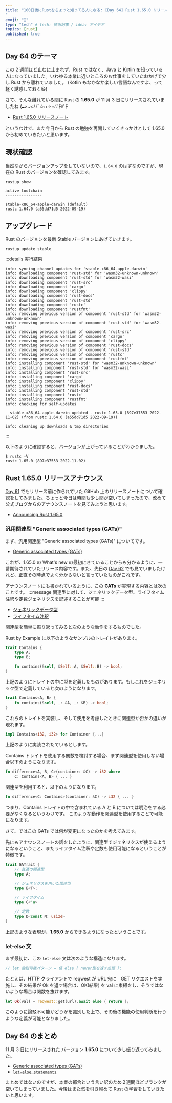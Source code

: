 ```yaml
---
title: "100日後にRustをちょっと知ってる人になる: [Day 64] Rust 1.65.0 リリース (11/3)
"
emoji: "🦀"
type: "tech" # tech: 技術記事 / idea: アイデア
topics: [rust]
published: true
---
```

## Day 64 のテーマ

この 2 週間ほど止むに止まれず、Rust ではなく、Java と Kotlin を知っている人になっていました。いわゆる本業に近いところのお仕事をしていたおかげで少し Rust から離れていました。
(Kotlin もなかなか楽しい言語なんですよ、って軽く誘惑しておく😆)

さて、そんな離れている間に Rust の **1.65.0** が 11 月 3 日にリリースされていましたね (⑉>ᴗ<ﾉﾉﾞ✩:+✧︎⋆ﾊﾟﾁﾊﾟﾁ

- [Rust 1.65.0 リリースノート](https://github.com/rust-lang/rust/releases/tag/1.65.0)

というわけで、また今日から Rust の勉強を再開していくきっかけとして 1.65.0 から初めていきたいと思います。

## 現状確認

当然ながらバージョンアップをしていないので、`1.64.0` のはずなのですが、現在の Rust のバージョンを確認してみます。

```shell
rustup show
```

```shell
active toolchain
----------------

stable-x86_64-apple-darwin (default)
rustc 1.64.0 (a55dd71d5 2022-09-19)
```

## アップグレード

Rust のバージョンを最新 Stable バージョンにあげていきます。

```shell
rustup update stable
```

:::details 実行結果

```shell
info: syncing channel updates for 'stable-x86_64-apple-darwin'
info: downloading component 'rust-std' for 'wasm32-unknown-unknown'
info: downloading component 'rust-std' for 'wasm32-wasi'
info: downloading component 'rust-src'
info: downloading component 'cargo'
info: downloading component 'clippy'
info: downloading component 'rust-docs'
info: downloading component 'rust-std'
info: downloading component 'rustc'
info: downloading component 'rustfmt'
info: removing previous version of component 'rust-std' for 'wasm32-unknown-unknown'
info: removing previous version of component 'rust-std' for 'wasm32-wasi'
info: removing previous version of component 'rust-src'
info: removing previous version of component 'cargo'
info: removing previous version of component 'clippy'
info: removing previous version of component 'rust-docs'
info: removing previous version of component 'rust-std'
info: removing previous version of component 'rustc'
info: removing previous version of component 'rustfmt'
info: installing component 'rust-std' for 'wasm32-unknown-unknown'
info: installing component 'rust-std' for 'wasm32-wasi'
info: installing component 'rust-src'
info: installing component 'cargo'
info: installing component 'clippy'
info: installing component 'rust-docs'
info: installing component 'rust-std'
info: installing component 'rustc'
info: installing component 'rustfmt'
info: checking for self-updates

  stable-x86_64-apple-darwin updated - rustc 1.65.0 (897e37553 2022-11-02) (from rustc 1.64.0 (a55dd71d5 2022-09-19))

info: cleaning up downloads & tmp directories
```

:::

以下のように確認すると、バージョンが上がっていることがわかりました。

```shell
$ rustc -V
rustc 1.65.0 (897e37553 2022-11-02)
```

## Rust 1.65.0 リリースアナウンス

[Day 61](https://zenn.dev/shinyay/articles/hello-rust-day061) でもリリース前に作られていた GitHub 上のリリースノートについて確認をしてみました。ちょっと今日は時間も少し間が空いてしまったので、改めて公式ブログからのアナウンスノートを見てみようと思います。

- [Announcing Rust 1.65.0](https://blog.rust-lang.org/2022/11/03/Rust-1.65.0.html)

### 汎用関連型 "Generic associated types (GATs)"

まず、汎用関連型 "Generic associated types (GATs)" についてです。

- [Generic associated types (GATs)](https://blog.rust-lang.org/2022/11/03/Rust-1.65.0.html#generic-associated-types-gats)

これが、1.65.0 の What's new の最初にきていることからも分かるように、一番期待されていたリリース内容です。また、先日の [Day 62](https://zenn.dev/shinyay/articles/hello-rust-day062) でも見ていましたけれど、正直その時点でよく分からないと言っていたものがこれです。

アナウンスノートにも書かれているように、この **GATs** が実現する内容とは次のことです。
:::message
関連型に対して、ジェネリックデータ型、ライフタイム注釈や定数ジェネリクスを記述することが可能
:::

- [ジェネリックデータ型](https://doc.rust-lang.org/book/ch10-01-syntax.html)
- [ライフタイム注釈](https://doc.rust-lang.org/book/ch10-03-lifetime-syntax.html)

関連型を簡単に振り返ってみると次のような動作をするものでした。

Rust by Example に以下のようなサンプルのトレイトがあります。

```rust
trait Contains {
    type A;
    type B;

    fn contains(&self, &Self::A, &Self::B) -> bool;
}
```

上記のようにトレイトの中に型を定義したものがあります。もしこれをジェネリック型で定義していると次のようになります。

```rust
trait Contains<A, B> {
    fn contains(&self, _: &A, _: &B) -> bool;
}
```

これらのトレイトを実装し、そして使用を考慮したときに関連型か否かの違いが現れます。

```rust
impl Contains<i32, i32> for Container {...}
```

上記のように実装されたているとします。

Contains トレイトを使用する関数を検討する場合、まず関連型を使用しない場合以下のようになります。

```rust
fn difference<A, B, C>(container: &C) -> i32 where
    C: Contains<A, B> { ... }
```

関連型を利用すると、以下のようになります。

```rust
fn difference<C: Contains>(container: &C) -> i32 { ... }
```

つまり、Contains トレイトの中で含まれている A と B については明治をする必要がなくなるというわけです。
このような動作を関連型を使用することで可能になります。

さて、ではこの GATs では何が変更になったのかを考えてみます。

先にもアナウンスノートの話をしたように、関連型でジェネリクスが使えるようになるということ、またライフタイム注釈や定数も使用可能になるということが特徴です。

```rust
trait GATrait {
    // 普通の関連型
    type A;

    // ジェネリクスを用いた関連型
    type B<T>;

    // ライフタイム
    type C<'a>

    // 定数
    type D<const N: usize>
}
```

上記のような表現が、**1.65.0** からできるようになったということです。

### let-else 文

まず最初に、この `let-else` 文は次のような構造になります。

```rust
// let 論駁可能パターン = 値 else { never型を返す処理 };
```

たとえば、HTTP クライアントで reqwest が URL 宛に　GET リクエストを実施し、その結果が Ok を返す場合は、OK(結果) を val に束縛をし、そうではないような場合は関数を抜けます。

```rust
let Ok(val) = reqwest::get(url).await else { return };
```

このように論駁不可能かどうかを識別した上で、その後の機能の使用判断を行うような定義が可能となりました。

## Day 64 のまとめ

11 月 3 日にリリースされた バージョン **1.65.0** について少し振り返ってみました。

- [Generic associated types (GATs)](https://blog.rust-lang.org/2022/11/03/Rust-1.65.0.html#generic-associated-types-gats)
- [`let-else statements`](https://blog.rust-lang.org/2022/11/03/Rust-1.65.0.html#let-else-statements)

まとめではないのですが、本業の都合という言い訳のため２週間ほどブランクが空いてしまっていました。今後はまた気を引き締めて Rust の学習をしていきたいと思います。